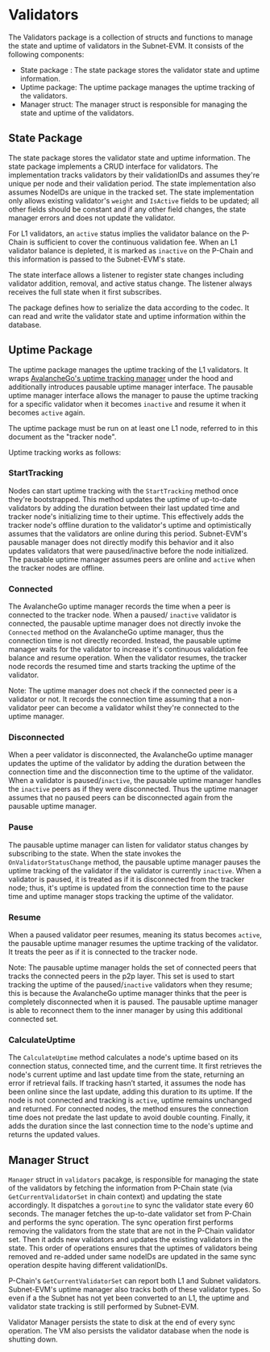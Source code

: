 # Validators

The Validators package is a collection of structs and functions to manage the state and uptime of validators in the Subnet-EVM. It consists of the following components:

- State package : The state package stores the validator state and uptime information.
- Uptime package: The uptime package manages the uptime tracking of the validators.
- Manager struct: The manager struct is responsible for managing the state and uptime of the validators.

## State Package

The state package stores the validator state and uptime information. The state package implements a CRUD interface for validators. The implementation tracks validators by their validationIDs and assumes they're unique per node and their validation period. The state implementation also assumes NodeIDs are unique in the tracked set. The state implementation only allows existing validator's `weight` and `IsActive` fields to be updated; all other fields should be constant and if any other field changes, the state manager errors and does not update the validator.

For L1 validators, an `active` status implies the validator balance on the P-Chain is sufficient to cover the continuous validation fee. When an L1 validator balance is depleted, it is marked as `inactive` on the P-Chain and this information is passed to the Subnet-EVM's state.

The state interface allows a listener to register state changes including validator addition, removal, and active status change. The listener always receives the full state when it first subscribes.

The package defines how to serialize the data according to the codec. It can read and write the validator state and uptime information within the database.

## Uptime Package

The uptime package manages the uptime tracking of the L1 validators. It wraps [AvalancheGo's uptime tracking manager](https://pkg.go.dev/github.com/ava-labs/avalanchego/snow/uptime) under the hood and additionally introduces pausable uptime manager interface. The pausable uptime manager interface allows the manager to pause the uptime tracking for a specific validator when it becomes `inactive` and resume it when it becomes `active` again.

The uptime package must be run on at least one L1 node, referred to in this document as the "tracker node".

Uptime tracking works as follows:

### StartTracking

Nodes can start uptime tracking with the `StartTracking` method once they're bootstrapped. This method updates the uptime of up-to-date validators by adding the duration between their last updated time and tracker node's initializing time to their uptime. This effectively adds the tracker node's offline duration to the validator's uptime and optimistically assumes that the validators are online during this period. Subnet-EVM's pausable manager does not directly modify this behavior and it also updates validators that were paused/inactive before the node initialized. The pausable uptime manager assumes peers are online and `active` when the tracker nodes are offline.

### Connected

The AvalancheGo uptime manager records the time when a peer is connected to the tracker node. When a paused/ `inactive` validator is connected, the pausable uptime manager does not directly invoke the `Connected` method on the AvalancheGo uptime manager, thus the connection time is not directly recorded. Instead, the pausable uptime manager waits for the validator to increase it's continuous validation fee balance and resume operation. When the validator resumes, the tracker node records the resumed time and starts tracking the uptime of the validator.

Note: The uptime manager does not check if the connected peer is a validator or not. It records the connection time assuming that a non-validator peer can become a validator whilst they're connected to the uptime manager.

### Disconnected

When a peer validator is disconnected, the AvalancheGo uptime manager updates the uptime of the validator by adding the duration between the connection time and the disconnection time to the uptime of the validator. When a validator is paused/`inactive`, the pausable uptime manager handles the `inactive` peers as if they were disconnected. Thus the uptime manager assumes that no paused peers can be disconnected again from the pausable uptime manager.

### Pause

The pausable uptime manager can listen for validator status changes by subscribing to the state. When the state invokes the `OnValidatorStatusChange` method, the pausable uptime manager pauses the uptime tracking of the validator if the validator is currently `inactive`. When a validator is paused, it is treated as if it is disconnected from the tracker node; thus, it's uptime is updated from the connection time to the pause time and uptime manager stops tracking the uptime of the validator.

### Resume

When a paused validator peer resumes, meaning its status becomes `active`, the pausable uptime manager resumes the uptime tracking of the validator. It treats the peer as if it is connected to the tracker node.

Note: The pausable uptime manager holds the set of connected peers that tracks the connected peers in the p2p layer. This set is used to start tracking the uptime of the paused/`inactive` validators when they resume; this is because the AvalancheGo uptime manager thinks that the peer is completely disconnected when it is paused. The pausable uptime manager is able to reconnect them to the inner manager by using this additional connected set.

### CalculateUptime

The `CalculateUptime` method calculates a node's uptime based on its connection status, connected time, and the current time. It first retrieves the node's current uptime and last update time from the state, returning an error if retrieval fails. If tracking hasn’t started, it assumes the node has been online since the last update, adding this duration to its uptime. If the node is not connected and tracking is `active`, uptime remains unchanged and returned. For connected nodes, the method ensures the connection time does not predate the last update to avoid double counting. Finally, it adds the duration since the last connection time to the node's uptime and returns the updated values.

## Manager Struct

`Manager` struct in `validators` pacakge, is responsible for managing the state of the validators by fetching the information from P-Chain state (via `GetCurrentValidatorSet` in chain context) and updating the state accordingly. It dispatches a `goroutine` to sync the validator state every 60 seconds. The manager fetches the up-to-date validator set from P-Chain and performs the sync operation. The sync operation first performs removing the validators from the state that are not in the P-Chain validator set. Then it adds new validators and updates the existing validators in the state. This order of operations ensures that the uptimes of validators being removed and re-added under same nodeIDs are updated in the same sync operation despite having different validationIDs.

P-Chain's `GetCurrentValidatorSet` can report both L1 and Subnet validators. Subnet-EVM's uptime manager also tracks both of these validator types. So even if a the Subnet has not yet been converted to an L1, the uptime and validator state tracking is still performed by Subnet-EVM.

Validator Manager persists the state to disk at the end of every sync operation. The VM also persists the validator database when the node is shutting down.